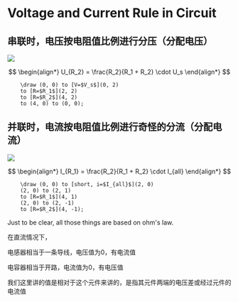 # Voltage and Current Rule in Circuit

## 串联时，电压按电阻值比例进行分压（分配电压）

![](https://github.com/yingshaoxo/university-notes/tree/cc7cb1e4698c6d680876321163907ff1e1b4ac91/electrical-engineering/assets/fenya,%20chuanlian.png)

$$
\begin{align*}
U_{R_2} = \frac{R_2}{R_1 + R_2} \cdot U_s
\end{align*}
$$

```text
    \draw (0, 0) to [V=$V_s$](0, 2)
    to [R=$R_1$](2, 2)
    to [R=$R_2$](4, 2)
    to (4, 0) to (0, 0);
```

## 并联时，电流按电阻值比例进行奇怪的分流（分配电流）

![](https://github.com/yingshaoxo/university-notes/tree/cc7cb1e4698c6d680876321163907ff1e1b4ac91/electrical-engineering/assets/fenliu,%20binglian.png)

$$
\begin{align*}
I_{R_1} = \frac{R_2}{R_1 + R_2} \cdot I_{all}
\end{align*}
$$

```text
    \draw (0, 0) to [short, i=$I_{all}$](2, 0)
    (2, 0) to (2, 1)
    to [R=$R_1$](4, 1)
    (2, 0) to (2, -1)
    to [R=$R_2$](4, -1);
```

Just to be clear, all those things are based on ohm's law.

在直流情况下，

电感器相当于一条导线，电压值为0，有电流值

电容器相当于开路，电流值为0，有电压值

我们这里讲的值是相对于这个元件来讲的，是指其元件两端的电压差或经过元件的电流值

